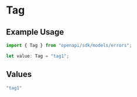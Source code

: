 # Tag

## Example Usage

```typescript
import { Tag } from "openapi/sdk/models/errors";

let value: Tag = "tag1";
```

## Values

```typescript
"tag1"
```
